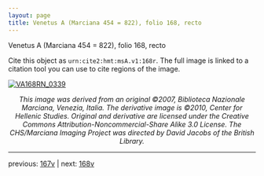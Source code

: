 ```yaml
---
layout: page
title: Venetus A (Marciana 454 = 822), folio 168, recto
---
```


Venetus A (Marciana 454 = 822), folio 168, recto

Cite this object as `urn:cite2:hmt:msA.v1:168r`.  The full image is linked to a citation tool you can use to cite regions of the image.

[![VA168RN_0339](http://www.homermultitext.org/iipsrv?IIIF=/project/homer/pyramidal/deepzoom/hmt/vaimg/2017a/VA168RN_0339.tif/full/800,/0/default.jpg)](http://www.homermultitext.org/ict2/?urn=urn:cite2:hmt:vaimg.2017a:VA168RN_0339) 

<p style="text-align: center; font-style: italic;">This image was derived from an original ©2007, Biblioteca Nazionale Marciana, Venezia, Italia. The derivative image is ©2010, Center for Hellenic Studies. Original and derivative are licensed under the Creative Commons Attribution-Noncommercial-Share Alike 3.0 License. The CHS/Marciana Imaging Project was directed by David Jacobs of the British Library.</p>

---

previous: [167v](../167v/) | next: [168v](../168v/)